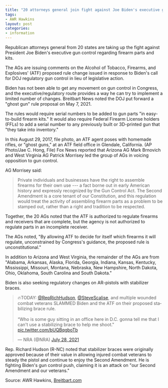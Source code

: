 ```yaml
---
title: "20 attorneys general join fight against Joe Biden's executive gun control"
tags:
- AWR Hawkins
layout: post
categories:
- information
---
```


Republican attorneys general from 20 states are taking up the fight against President Joe Biden's executive gun control regarding firearm parts and kits.

The AGs are issuing comments on the Alcohol of Tobacco, Firearms, and Explosives' (ATF) proposed rule change issued in response to Biden's call for DOJ regulatory gun control in lieu of legislative action.

Biden has not been able to get any movement on gun control in Congress, and the executive/regulatory route provides a way he can try to implement a limited number of changes. Breitbart News noted the DOJ put forward a "ghost gun" rule proposal on May 7, 2021.

The rules would require serial numbers to be added to gun parts "in easy-to-build firearm kits." It would also require Federal Firearm License holders (FFLs) to add a serial number to any previously built or 3D-printed gun that "they take into inventory."

In this August 29, 2017, file photo, an ATF agent poses with homemade rifles, or "ghost guns," at an ATF field office in Glendale, California. (AP Photo/Jae C. Hong, File)
Fox News reported that Arizona AG Mark Brnovich and West Virginia AG Patrick Morrisey led the group of AGs in voicing opposition to gun control.

AG Morrisey said:

> Private individuals and businesses have the right to assemble firearms for their own use --- a fact borne out in early American history and expressly recognized by the Gun Control Act. The Second Amendment is a core tenant of our Constitution, and this regulation would treat the activity of assembling firearm parts as a problem to be stamped out, rather than a right and tradition to be respected.

Together, the 20 AGs noted that the ATF is authorized to regulate firearms and receivers that are complete, but the agency is not authorized to regulate parts in an incomplete receiver.

The AGs noted, "By allowing ATF to decide for itself which firearms it will regulate, unconstrained by Congress's guidance, the proposed rule is unconstitutional."

In addition to Arizona and West Virginia, the remainder of the AGs are from "Alabama, Arkansas, Alaska, Florida, Georgia, Indiana, Kansas, Kentucky, Mississippi, Missouri, Montana, Nebraska, New Hampshire, North Dakota, Ohio, Oklahoma, South Carolina and South Dakota."

Biden is also seeking regulatory changes on AR-pistols with stabilizer braces.

<blockquote class="twitter-tweet"><p lang="en" dir="ltr">🔥TODAY: <a href="https://x.com/RepRichHudson">@RepRichHudson</a>, <a href="https://x.com/SteveScalise">@SteveScalise</a>, and multiple wounded combat veterans SLAMMED Biden and the ATF on their proposed stabilizing brace rule.<br><br>“Who is some guy sitting in an office here in D.C. gonna tell me that I can&#39;t use a stabilizing brace to help me shoot.&quot; <a href="https://t.co/bUQBqgboTb">pic.twitter.com/bUQBqgboTb</a></p>&mdash; NRA (@NRA) <a href="https://x.com/NRA/status/1420180441655558146">July 28, 2021</a></blockquote> <script async src="https://platform.x.com/widgets.js" charset="utf-8"></script>

Rep. Richard Hudson (R-NC) noted that stabilizer braces were originally approved because of their value in allowing injured combat veterans to steady the pistol and continue to enjoy the Second Amendment. He is fighting Biden's gun control push, claiming it is an attack on "our Second Amendment and our veterans."

Source: AWR Hawkins, [Breitbart.com](https://www.breitbart.com/politics/2021/08/21/attorneys-generals-bidens-gun-control/)
